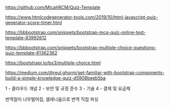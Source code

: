 https://github.com/MicahRCM/Quiz-Template

https://www.htmlcodegenerator-tools.com/2019/10/html-javascript-quiz-generator-score-timer.html


https://bbbootstrap.com/snippets/bootstrap-mcq-quiz-online-test-template-83992612


https://bbbootstrap.com/snippets/bootstrap-multiple-choice-questions-quiz-template-61362362

https://bootstrapr.io/bs3/multiple-choice.html

https://medium.com/@reul.ghorm/get-familiar-with-bootstrap-components-build-a-simple-knowledge-quiz-d5908beeb5ba


1 - 클라우드 개념
2 - 보안 및 규정 준수
3 - 기술
4 - 결제 및 요금제


번역질이 너무떨어짐, 셀레니움으로 번역 직접 파싱
